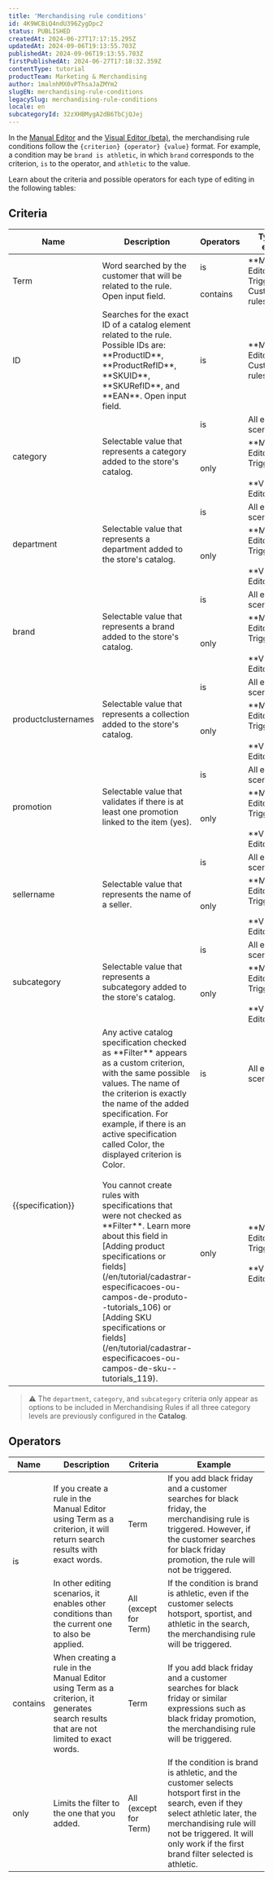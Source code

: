 ```yaml
---
title: 'Merchandising rule conditions'
id: 4K9WCBiQ4ndU396ZygDpc2
status: PUBLISHED
createdAt: 2024-06-27T17:17:15.295Z
updatedAt: 2024-09-06T19:13:55.703Z
publishedAt: 2024-09-06T19:13:55.703Z
firstPublishedAt: 2024-06-27T17:18:32.359Z
contentType: tutorial
productTeam: Marketing & Merchandising
author: 1malnhMX0vPThsaJaZMYm2
slugEN: merchandising-rule-conditions
legacySlug: merchandising-rule-conditions
locale: en
subcategoryId: 32zXHBMygA2dB6TbCjQJej
---
```


In the [Manual Editor](/en/tracks/vtex-intelligent-search--19wrbB7nEQcmwzDPl1l4Cb/2FpbarYzsnbg7aZZn3TGF8) and the [Visual Editor (beta)](/en/tutorial/creating-merchandising-rules-visual-editor-beta--6xteumx9MsDt0uEppbChu3), the merchandising rule conditions follow the `{criterion} {operator} {value}` format. For example, a condition may be `brand is athletic`, in which `brand` corresponds to the criterion, `is` to the operator, and `athletic` to the value.

Learn about the criteria and possible operators for each type of editing in the following tables:

## Criteria

<table class="w-100 center mv7 bb b--gray" style="border-spacing: 0px; border-collapse: collapse;"> <thead> <tr class="bb b--muted-3"> <th class="t-body fw5 c-muted-1 bb bw1 pa2 pb3 b--muted-3 tl">Name</th> <th class="t-body fw5 c-muted-1 bb bw1 pa2 pb3 b--muted-3 tl">Description</th> <th class="t-body fw5 c-muted-1 bb bw1 pa2 pb3 b--muted-3 tl">Operators</th> <th class="t-body fw5 c-muted-1 bb bw1 pa2 pb3 b--muted-3 tl">Types of editing</th> </tr> </thead> <tbody> <tr class="bb b--muted-3"> <td rowspan="2" class="t-body pa5"><span class="t-body c-on-base pa2 mw6 br2 bg-muted-4">Term</span></td> <td rowspan="2" class="t-body pa5">Word searched by the customer that will be related to the rule. Open input field.</td> <td class="t-body pa5"><span class="t-body c-on-base pa2 mw6 br2 bg-muted-4">is</span></td> <td rowspan="2" class="t-body pa5">**Manual Editor:**<br>Trigger rules<br>Customization rules </td> </tr> <tr> <td class="t-body pa5"><span class="t-body c-on-base pa2 mw6 br2 bg-muted-4">contains</span></td> </tr> <tr> <td class="t-body pa5"><span class="t-body c-on-base pa2 mw6 br2 bg-muted-4">ID</span></td> <td class="t-body pa5">Searches for the exact ID of a catalog element related to the rule. Possible IDs are: **ProductID**, **ProductRefID**, **SKUID**, **SKURefID**, and **EAN**. Open input field.</td> <td class="t-body pa5"><span class="t-body c-on-base pa2 mw6 br2 bg-muted-4">is</span></td> <td class="t-body pa5">**Manual Editor:**<br>Customization rules</td> </tr> <tr> <td rowspan="2" class="t-body pa5"><span class="t-body c-on-base pa2 mw6 br2 bg-muted-4">category</span></td> <td rowspan="2" class="t-body pa5">Selectable value that represents a category added to the store's catalog. </td> <td class="t-body pa5"><span class="t-body c-on-base pa2 mw6 br2 bg-muted-4">is</span></td> <td class="t-body pa5">All editing scenarios</td> </tr> <tr> <td class="t-body pa5"><span class="t-body c-on-base pa2 mw6 br2 bg-muted-4">only</span></td> <td class="t-body pa5">**Manual Editor:**<br>Trigger rules<br> <br>**Visual Editor**</td> </tr> <tr> <td rowspan="2" class="t-body pa5"><span class="t-body c-on-base pa2 mw6 br2 bg-muted-4">department</span></td> <td rowspan="2" class="t-body pa5">Selectable value that represents a department added to the store's catalog.</td> <td class="t-body pa5"><span class="t-body c-on-base pa2 mw6 br2 bg-muted-4">is</span></td> <td class="t-body pa5">All editing scenarios</td> </tr> <tr> <td class="t-body pa5"><span class="t-body c-on-base pa2 mw6 br2 bg-muted-4">only</span></td> <td class="t-body pa5">**Manual Editor:**<br>Trigger rules<br> <br>**Visual Editor**</td> </tr> <tr> <td rowspan="2" class="t-body pa5"><span class="t-body c-on-base pa2 mw6 br2 bg-muted-4">brand</span></td> <td rowspan="2" class="t-body pa5">Selectable value that represents a brand added to the store's catalog. </td> <td class="t-body pa5"><span class="t-body c-on-base pa2 mw6 br2 bg-muted-4">is</span></td> <td class="t-body pa5">All editing scenarios</td> </tr> <tr> <td class="t-body pa5"><span class="t-body c-on-base pa2 mw6 br2 bg-muted-4">only</span></td> <td class="t-body pa5">**Manual Editor:**<br>Trigger rules<br> <br>**Visual Editor**</td> </tr> <tr> <td rowspan="2" class="t-body pa5"><span class="t-body c-on-base pa2 mw6 br2 bg-muted-4">productclusternames</span></td> <td rowspan="2" class="t-body pa5">Selectable value that represents a collection added to the store's catalog.</td> <td class="t-body pa5"><span class="t-body c-on-base pa2 mw6 br2 bg-muted-4">is</span></td> <td class="t-body pa5">All editing scenarios</td> </tr> <tr> <td class="t-body pa5"><span class="t-body c-on-base pa2 mw6 br2 bg-muted-4">only</span></td> <td class="t-body pa5">**Manual Editor:**<br>Trigger rules<br> <br>**Visual Editor**</td> </tr> <tr> <td rowspan="2" class="t-body pa5"><span class="t-body c-on-base pa2 mw6 br2 bg-muted-4">promotion</span></td> <td rowspan="2" class="t-body pa5">Selectable value that validates if there is at least one promotion linked to the item (<span class="t-body c-on-base pa2 mw6 br2 bg-muted-4">yes</span>).</td> <td class="t-body pa5"><span class="t-body c-on-base pa2 mw6 br2 bg-muted-4">is</span></td> <td class="t-body pa5">All editing scenarios</td> </tr> <tr> <td class="t-body pa5"><span class="t-body c-on-base pa2 mw6 br2 bg-muted-4">only</span></td> <td class="t-body pa5">**Manual Editor:**<br>Trigger rules<br> <br>**Visual Editor**</td> </tr> <tr> <td rowspan="2" class="t-body pa5"><span class="t-body c-on-base pa2 mw6 br2 bg-muted-4">sellername</span></td> <td rowspan="2" class="t-body pa5">Selectable value that represents the name of a seller.</td> <td class="t-body pa5"><span class="t-body c-on-base pa2 mw6 br2 bg-muted-4">is</span></td> <td class="t-body pa5">All editing scenarios</td> </tr> <tr> <td class="t-body pa5"><span class="t-body c-on-base pa2 mw6 br2 bg-muted-4">only</span></td> <td class="t-body pa5">**Manual Editor:**<br>Trigger rules<br> <br>**Visual Editor**</td> </tr> <tr> <td rowspan="2" class="t-body pa5"><span class="t-body c-on-base pa2 mw6 br2 bg-muted-4">subcategory</span></td> <td rowspan="2" class="t-body pa5">Selectable value that represents a subcategory added to the store's catalog.</td> <td class="t-body pa5"><span class="t-body c-on-base pa2 mw6 br2 bg-muted-4">is</span></td> <td class="t-body pa5">All editing scenarios</td> </tr> <tr> <td class="t-body pa5"><span class="t-body c-on-base pa2 mw6 br2 bg-muted-4">only</span></td> <td class="t-body pa5">**Manual Editor:**<br>Trigger rules<br> <br>**Visual Editor**</td> </tr> <tr> <td rowspan="2" class="t-body pa5"><span class="t-body c-on-base pa2 mw6 br2 bg-muted-4">{{specification}}</span></td> <td rowspan="2" class="t-body pa5">Any active catalog specification checked as **Filter** appears as a custom criterion, with the same possible values. The name of the criterion is exactly the name of the added specification. For example, if there is an active specification called <span class="t-body c-on-base pa2 mw6 br2 bg-muted-4">Color</span>, the displayed criterion is <span class="t-body c-on-base pa2 mw6 br2 bg-muted-4">Color</span>.<br /><br />You cannot create rules with specifications that were not checked as **Filter**. Learn more about this field in [Adding product specifications or fields](/en/tutorial/cadastrar-especificacoes-ou-campos-de-produto--tutorials_106) or [Adding SKU specifications or fields](/en/tutorial/cadastrar-especificacoes-ou-campos-de-sku--tutorials_119). </td> <td class="t-body pa5"><span class="t-body c-on-base pa2 mw6 br2 bg-muted-4">is</span></td> <td class="t-body pa5">All editing scenarios</td> </tr> <tr> <td class="t-body pa5"><span class="t-body c-on-base pa2 mw6 br2 bg-muted-4">only</span></td> <td class="t-body pa5">**Manual Editor:**<br>Trigger rules<br> <br>**Visual Editor**</td> </tr> </tbody></table>

> ⚠️ The `department`, `category`, and `subcategory` criteria only appear as options to be included in Merchandising Rules if all three category levels are previously configured in the **Catalog**.

## Operators

<table class="w-100 center mv7 bb b--gray" style="border-spacing: 0px; border-collapse: collapse;"><thead> <tr class="bb b--muted-3"> <th class="t-body fw5 c-muted-1 bb bw1 pa2 pb3 b--muted-3 tl">Name</th> <th class="t-body fw5 c-muted-1 bb bw1 pa2 pb3 b--muted-3 tl">Description</th> <th class="t-body fw5 c-muted-1 bb bw1 pa2 pb3 b--muted-3 tl">Criteria</th> <th class="t-body fw5 c-muted-1 bb bw1 pa2 pb3 b--muted-3 tl">Example</th> </tr></thead><tbody> <tr class="bb b--muted-3"> <td rowspan="2" class="t-body pa5"><span class="t-body c-on-base pa2 mw6 br2 bg-muted-4">is</span></td> <td class="t-body pa5">If you create a rule in the Manual Editor using <span class="t-body c-on-base pa2 mw6 br2 bg-muted-4">Term</span> as a criterion, it will return search results with exact words.</td> <td class="t-body pa5"><span class="t-body c-on-base pa2 mw6 br2 bg-muted-4">Term</span></td> <td class="t-body pa5">If you add <span class="t-body c-on-base pa2 mw6 br2 bg-muted-4">black friday</span> and a customer searches for <span class="t-body c-on-base pa2 mw6 br2 bg-muted-4">black friday</span>, the merchandising rule is triggered. However, if the customer searches for <span class="t-body c-on-base pa2 mw6 br2 bg-muted-4">black friday promotion</span>, the rule will not be triggered.<br> </td> </tr> <tr class="bb b--muted-3"> <td class="t-body pa5">In other editing scenarios, it enables other conditions than the current one to also be applied.</td> <td class="t-body pa5">All (except for <span class="t-body c-on-base pa2 mw6 br2 bg-muted-4">Term</span>)</td> <td class="t-body pa5">If the condition is brand is <span class="t-body c-on-base pa2 mw6 br2 bg-muted-4">athletic</span>, even if the customer selects <span class="t-body c-on-base pa2 mw6 br2 bg-muted-4">hotsport</span>, <span class="t-body c-on-base pa2 mw6 br2 bg-muted-4">sportist</span>, and <span class="t-body c-on-base pa2 mw6 br2 bg-muted-4">athletic</span> in the search, the merchandising rule will be triggered.</td> </tr> <tr class="bb b--muted-3"> <td class="t-body pa5"><span class="t-body c-on-base pa2 mw6 br2 bg-muted-4">contains</span></td> <td class="t-body pa5">When creating a rule in the Manual Editor using <span class="t-body c-on-base pa2 mw6 br2 bg-muted-4">Term</span> as a criterion, it generates search results that are not limited to exact words.</td> <td class="t-body pa5"><span class="t-body c-on-base pa2 mw6 br2 bg-muted-4">Term</span></td> <td class="t-body pa5">If you add <span class="t-body c-on-base pa2 mw6 br2 bg-muted-4">black friday</span> and a customer searches for <span class="t-body c-on-base pa2 mw6 br2 bg-muted-4">black friday</span> or similar expressions such as <span class="t-body c-on-base pa2 mw6 br2 bg-muted-4">black friday promotion</span>, the merchandising rule will be triggered.</td> </tr> <tr class="bb b--muted-3"> <td class="t-body pa5"><span class="t-body c-on-base pa2 mw6 br2 bg-muted-4">only</span></td> <td class="t-body pa5">Limits the filter to the one that you added.</td> <td class="t-body pa5">All (except for <span class="t-body c-on-base pa2 mw6 br2 bg-muted-4">Term</span>)</td> <td class="t-body pa5">If the condition is brand is <span class="t-body c-on-base pa2 mw6 br2 bg-muted-4">athletic</span>, and the customer selects <span class="t-body c-on-base pa2 mw6 br2 bg-muted-4">hotsport</span> first in the search, even if they select <span class="t-body c-on-base pa2 mw6 br2 bg-muted-4">athletic</span> later, the merchandising rule will not be triggered. It will only work if the first brand filter selected is <span class="t-body c-on-base pa2 mw6 br2 bg-muted-4">athletic</span>.</td> </tr></tbody></table>
